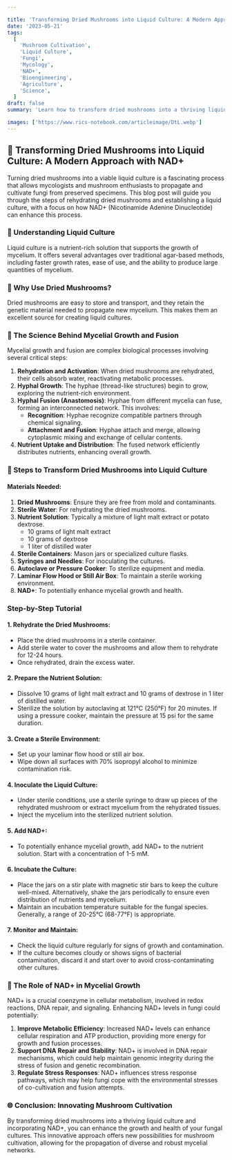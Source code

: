 ```yaml
---

title: 'Transforming Dried Mushrooms into Liquid Culture: A Modern Approach 🍄🔬'
date: '2023-05-21'
tags:
  [
    'Mushroom Cultivation',
    'Liquid Culture',
    'Fungi',
    'Mycology',
    'NAD+',
    'Bioengineering',
    'Agriculture',
    'Science',
  ]
draft: false
summary: 'Learn how to transform dried mushrooms into a thriving liquid culture using advanced techniques and the potential benefits of NAD+. Discover the step-by-step process and scientific insights behind this innovative approach. 🍄🔬'

images: ['https://www.rics-notebook.com/articleimage/DtL.webp']
---
```


## 🍄 Transforming Dried Mushrooms into Liquid Culture: A Modern Approach with NAD+

Turning dried mushrooms into a viable liquid culture is a fascinating process that allows mycologists and mushroom enthusiasts to propagate and cultivate fungi from preserved specimens. This blog post will guide you through the steps of rehydrating dried mushrooms and establishing a liquid culture, with a focus on how NAD+ (Nicotinamide Adenine Dinucleotide) can enhance this process.

### 🔬 Understanding Liquid Culture

Liquid culture is a nutrient-rich solution that supports the growth of mycelium. It offers several advantages over traditional agar-based methods, including faster growth rates, ease of use, and the ability to produce large quantities of mycelium.

### 🌱 Why Use Dried Mushrooms?

Dried mushrooms are easy to store and transport, and they retain the genetic material needed to propagate new mycelium. This makes them an excellent source for creating liquid cultures.

### 🔄 The Science Behind Mycelial Growth and Fusion

Mycelial growth and fusion are complex biological processes involving several critical steps:

1. **Rehydration and Activation**: When dried mushrooms are rehydrated, their cells absorb water, reactivating metabolic processes.
2. **Hyphal Growth**: The hyphae (thread-like structures) begin to grow, exploring the nutrient-rich environment.
3. **Hyphal Fusion (Anastomosis)**: Hyphae from different mycelia can fuse, forming an interconnected network. This involves:
   - **Recognition**: Hyphae recognize compatible partners through chemical signaling.
   - **Attachment and Fusion**: Hyphae attach and merge, allowing cytoplasmic mixing and exchange of cellular contents.
4. **Nutrient Uptake and Distribution**: The fused network efficiently distributes nutrients, enhancing overall growth.

### 🧪 Steps to Transform Dried Mushrooms into Liquid Culture

#### **Materials Needed**:

1. **Dried Mushrooms**: Ensure they are free from mold and contaminants.
2. **Sterile Water**: For rehydrating the dried mushrooms.
3. **Nutrient Solution**: Typically a mixture of light malt extract or potato dextrose.
   - 10 grams of light malt extract
   - 10 grams of dextrose
   - 1 liter of distilled water
4. **Sterile Containers**: Mason jars or specialized culture flasks.
5. **Syringes and Needles**: For inoculating the cultures.
6. **Autoclave or Pressure Cooker**: To sterilize equipment and media.
7. **Laminar Flow Hood or Still Air Box**: To maintain a sterile working environment.
8. **NAD+**: To potentially enhance mycelial growth and health.

### Step-by-Step Tutorial

#### **1. Rehydrate the Dried Mushrooms**:

- Place the dried mushrooms in a sterile container.
- Add sterile water to cover the mushrooms and allow them to rehydrate for 12-24 hours.
- Once rehydrated, drain the excess water.

#### **2. Prepare the Nutrient Solution**:

- Dissolve 10 grams of light malt extract and 10 grams of dextrose in 1 liter of distilled water.
- Sterilize the solution by autoclaving at 121°C (250°F) for 20 minutes. If using a pressure cooker, maintain the pressure at 15 psi for the same duration.

#### **3. Create a Sterile Environment**:

- Set up your laminar flow hood or still air box.
- Wipe down all surfaces with 70% isopropyl alcohol to minimize contamination risk.

#### **4. Inoculate the Liquid Culture**:

- Under sterile conditions, use a sterile syringe to draw up pieces of the rehydrated mushroom or extract mycelium from the rehydrated tissues.
- Inject the mycelium into the sterilized nutrient solution.

#### **5. Add NAD+**:

- To potentially enhance mycelial growth, add NAD+ to the nutrient solution. Start with a concentration of 1-5 mM.

#### **6. Incubate the Culture**:

- Place the jars on a stir plate with magnetic stir bars to keep the culture well-mixed. Alternatively, shake the jars periodically to ensure even distribution of nutrients and mycelium.
- Maintain an incubation temperature suitable for the fungal species. Generally, a range of 20-25°C (68-77°F) is appropriate.

#### **7. Monitor and Maintain**:

- Check the liquid culture regularly for signs of growth and contamination.
- If the culture becomes cloudy or shows signs of bacterial contamination, discard it and start over to avoid cross-contaminating other cultures.

### 🔄 The Role of NAD+ in Mycelial Growth

NAD+ is a crucial coenzyme in cellular metabolism, involved in redox reactions, DNA repair, and signaling. Enhancing NAD+ levels in fungi could potentially:

1. **Improve Metabolic Efficiency**: Increased NAD+ levels can enhance cellular respiration and ATP production, providing more energy for growth and fusion processes.
2. **Support DNA Repair and Stability**: NAD+ is involved in DNA repair mechanisms, which could help maintain genomic integrity during the stress of fusion and genetic recombination.
3. **Regulate Stress Responses**: NAD+ influences stress response pathways, which may help fungi cope with the environmental stresses of co-cultivation and fusion attempts.

### 🌐 Conclusion: Innovating Mushroom Cultivation

By transforming dried mushrooms into a thriving liquid culture and incorporating NAD+, you can enhance the growth and health of your fungal cultures. This innovative approach offers new possibilities for mushroom cultivation, allowing for the propagation of diverse and robust mycelial networks.
